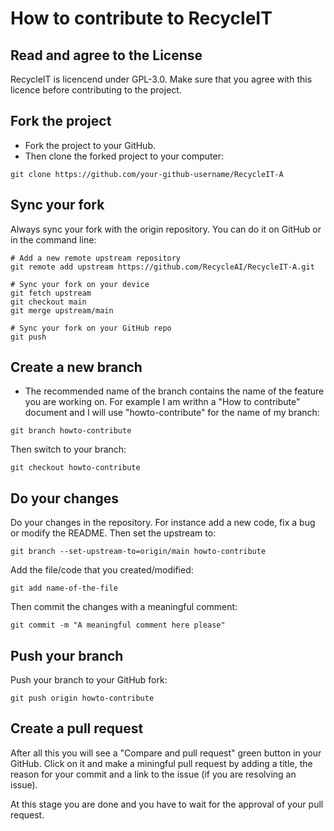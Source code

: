 # How to contribute to RecycleIT
## Read and agree to the License
RecycleIT is licencend under GPL-3.0. Make sure that you agree with this
licence before contributing to the project.

## Fork the project
- Fork the project to your GitHub.
- Then clone the forked project to your computer:

```
git clone https://github.com/your-github-username/RecycleIT-A
```

## Sync your fork
Always sync your fork with the origin repository. You can do it on GitHub or
in the command line:

```
# Add a new remote upstream repository
git remote add upstream https://github.com/RecycleAI/RecycleIT-A.git

# Sync your fork on your device
git fetch upstream
git checkout main
git merge upstream/main

# Sync your fork on your GitHub repo
git push
```

## Create a new branch
- The recommended name of the branch contains the name of the feature you are
working on. For example I am writhn a "How to contribute" document and I will
use "howto-contribute" for the name of my branch:

```
git branch howto-contribute
```

Then switch to your branch:

```
git checkout howto-contribute
```

## Do your changes
Do your changes in the repository. For instance add a new code, fix a bug or
modify the README. Then set the upstream to:

```
git branch --set-upstream-to=origin/main howto-contribute
```

Add the file/code that you created/modified:

```
git add name-of-the-file
```

Then commit the changes with a meaningful comment:

```
git commit -m "A meaningful comment here please"
```

## Push your branch
Push your branch to your GitHub fork:

```
git push origin howto-contribute
```

## Create a pull request
After all this you will see a "Compare and pull request" green button in your
GitHub. Click on it and make a miningful pull request by adding a title, the
reason for your commit and a link to the issue (if you are resolving an issue).

At this stage you are done and you have to wait for the approval of your pull
request.
